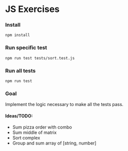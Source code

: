 # JS Exercises

### Install

```shell
npm install
```

### Run specific test

```shell
npm run test tests/sort.test.js
```

### Run all tests

```shell
npm run test
```

### Goal
Implement the logic necessary to make all the tests pass.

#### Ideas/TODO:
* Sum pizza order with combo
* Sum middle of matrix
* Sort complex
* Group and sum array of [string, number]
